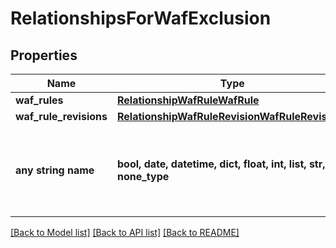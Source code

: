 # RelationshipsForWafExclusion


## Properties
Name | Type | Description | Notes
------------ | ------------- | ------------- | -------------
**waf_rules** | [**RelationshipWafRuleWafRule**](RelationshipWafRuleWafRule.md) |  | [optional] 
**waf_rule_revisions** | [**RelationshipWafRuleRevisionWafRuleRevisions**](RelationshipWafRuleRevisionWafRuleRevisions.md) |  | [optional] 
**any string name** | **bool, date, datetime, dict, float, int, list, str, none_type** | any string name can be used but the value must be the correct type | [optional]

[[Back to Model list]](../README.md#documentation-for-models) [[Back to API list]](../README.md#documentation-for-api-endpoints) [[Back to README]](../README.md)


